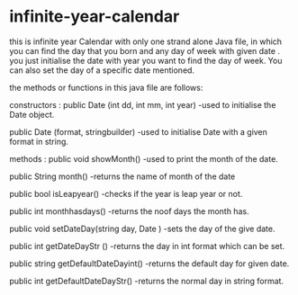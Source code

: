 # infinite-year-calendar

this is infinite year Calendar with only one strand alone Java file, in which you can find the day that you born and any day of week with given date .
you just initialise the date with year you want to find the day of week. You can also set the day of a specific date mentioned.

the methods or functions in this java file are follows:
  
constructors :
  public Date (int dd, int mm, int year) 
    -used to initialise the Date object.
  
  public Date (format, stringbuilder)
    -used to initialise Date with a given format in string.
    
methods :
  public void showMonth()
    -used to print the month of the date.

  public String month()
    -returns the name of month of the date

  public bool isLeapyear()
     -checks if the year is leap year or not.

  public int monthhasdays()
     -returns the noof days the month has.
     
  public void setDateDay(string day, Date )
     -sets the day of the give date.
     
  public int getDateDayStr () 
     -returns the day in int format which can be set.
     
  public string getDefaultDateDayint()
     -returns the default day for given date.
     
  public int getDefaultDateDayStr()
     -returns the normal day in string format.
  
  
